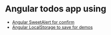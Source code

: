 # Angular todos app using

+ [Angular SweetAlert for confirm](https://github.com/oitozero/ngSweetAlert)
+ [Angular LocalStorage to save for demos](https://github.com/grevory/angular-local-storage)